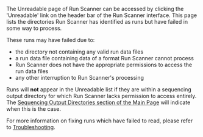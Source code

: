 <!-- Update this as you update what the Unreadables page looks like -->

The Unreadable page of Run Scanner can be accessed by clicking the
'Unreadable' link on the header bar of the Run Scanner interface. This page
lists the directories Run Scanner has identified as runs but have failed in
some way to process.

These runs may have failed due to:
* the directory not containing any valid run data files
* a run data file containing data of a format Run Scanner cannot process
* Run Scanner does not have the appropriate permissions to access the run data files
* any other interruption to Run Scanner's processing

Runs will **not** appear in the Unreadable list if they are within a
sequencing output directory for which Run Scanner lacks permission to
access entirely. The <a href="main.html#sequencers">Sequencing Output
Directories section of the Main Page</a> will indicate when this is the
case.

For more information on fixing runs which have failed to read, please
refer to <a href="troubleshooting.html#Unreadable">Troubleshooting</a>.
